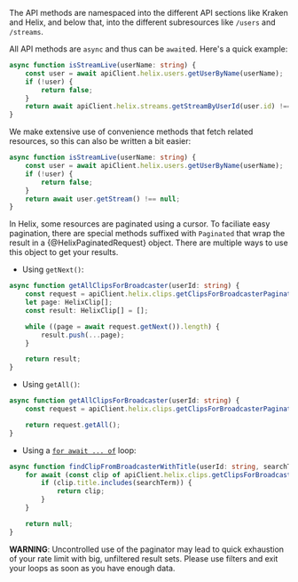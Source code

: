 The API methods are namespaced into the different API sections like Kraken and Helix, and below that, into the different subresources like `/users` and `/streams`.

All API methods are `async` and thus can be `await`ed. Here's a quick example:

```typescript
async function isStreamLive(userName: string) {
	const user = await apiClient.helix.users.getUserByName(userName);
	if (!user) {
		return false;
	}
	return await apiClient.helix.streams.getStreamByUserId(user.id) !== null;
}
```

We make extensive use of convenience methods that fetch related resources, so this can also be written a bit easier:

```typescript
async function isStreamLive(userName: string) {
	const user = await apiClient.helix.users.getUserByName(userName);
	if (!user) {
		return false;
	}
	return await user.getStream() !== null;
}
```

In Helix, some resources are paginated using a cursor. To faciliate easy pagination, there are special methods suffixed with `Paginated` that wrap the result in a {@HelixPaginatedRequest} object. There are multiple ways to use this object to get your results.

- Using `getNext()`:

```typescript
async function getAllClipsForBroadcaster(userId: string) {
	const request = apiClient.helix.clips.getClipsForBroadcasterPaginated(userId);
	let page: HelixClip[];
	const result: HelixClip[] = [];

	while ((page = await request.getNext()).length) {
		result.push(...page);
	}

	return result;
}
```

- Using `getAll()`:

```typescript
async function getAllClipsForBroadcaster(userId: string) {
	const request = apiClient.helix.clips.getClipsForBroadcasterPaginated(userId);

	return request.getAll();
}
```

- Using a [`for await ... of`](https://developer.mozilla.org/en-US/docs/Web/JavaScript/Reference/Statements/for-await...of) loop:

```typescript
async function findClipFromBroadcasterWithTitle(userId: string, searchTerm: string) {
	for await (const clip of apiClient.helix.clips.getClipsForBroadcasterPaginated(userId)) {
		if (clip.title.includes(searchTerm)) {
			return clip;
		}
	}

	return null;
}
```

**WARNING**: Uncontrolled use of the paginator may lead to quick exhaustion of your rate limit with big, unfiltered result sets. Please use filters and exit your loops as soon as you have enough data.

